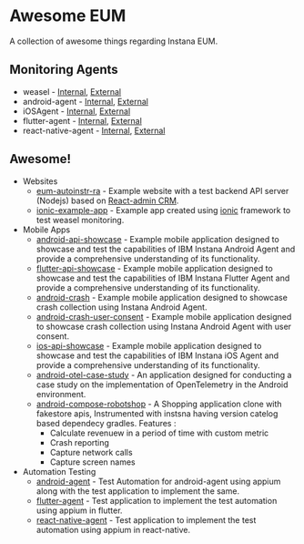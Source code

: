 # Awesome EUM
A collection of awesome things regarding Instana EUM.

## Monitoring Agents

- weasel - [Internal](https://github.ibm.com/instana/weasel), [External](https://github.com/instana/weasel)
- android-agent - [Internal](https://github.ibm.com/instana/android-agent), [External](https://github.com/instana/android-agent)
- iOSAgent - [Internal](https://github.ibm.com/instana/iOSAgent), [External](https://github.com/instana/iOSAgent)
- flutter-agent - [Internal](https://github.ibm.com/instana/flutter-agent), [External](https://github.com/instana/flutter-agent)
- react-native-agent - [Internal](https://github.ibm.com/instana/react-native-agent), [External](https://github.com/instana/react-native-agent)

## Awesome!

- Websites
  - [eum-autoinstr-ra](/eum-autoinstr-ra) - Example website with a test backend API server (Nodejs) based on [React-admin CRM](https://github.com/marmelab/react-admin/tree/master/examples/crm).
  - [ionic-example-app](/ionic-example-apps/ionic-example-app1/) - Example app created using [ionic](https://ionicframework.com/docs) framework to test weasel monitoring. 
- Mobile Apps
  - [android-api-showcase](/android-api-showcase) - Example mobile application designed to showcase and test the capabilities of IBM Instana Android Agent and provide a comprehensive understanding of its functionality.
  - [flutter-api-showcase](/flutter-api-showcase) - Example mobile application designed to showcase and test the capabilities of IBM Instana Flutter Agent and provide a comprehensive understanding of its functionality.
  - [android-crash](/android-crash) - Example mobile application designed to showcase crash collection using Instana Android Agent.
  - [android-crash-user-consent](/android-crash-user-consent) - Example mobile application designed to showcase crash collection using Instana Android Agent with user consent.
  - [ios-api-showcase](/ios-api-showcase) - Example mobile application designed to showcase and test the capabilities of IBM Instana iOS Agent and provide a comprehensive understanding of its functionality.
  - [android-otel-case-study](/android-otel-case-study) - An application designed for conducting a case study on the implementation of OpenTelemetry in the Android environment.
  - [android-compose-robotshop](/android-compose-robotshop) - A Shopping application clone with fakestore apis, Instrumented with instsna having version catelog based dependecy gradles. 
  Features : 
    - Calculate revenuew in a period of time with custom metric
    - Crash reporting
    - Capture network calls
    - Capture screen names 
- Automation Testing
  - [android-agent](/android-agent-test-automation) - Test Automation for android-agent using appium along with the test application to implement the same.
  - [flutter-agent](/flutter-agent-test-automation) - Test application to implement the test automation using appium in flutter.
  - [react-native-agent](/react-native-test-automation) - Test application to implement the test automation using appium in react-native.